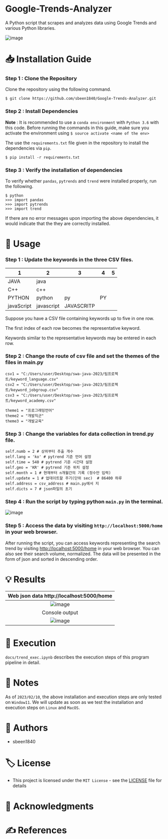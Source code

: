 # **Google-Trends-Analyzer**

A Python script that scrapes and analyzes data using Google Trends and various Python  libraries.

![image](https://user-images.githubusercontent.com/108644811/218410166-55c0f2c1-6567-44d5-b5e7-1d2c08ab7f02.png)

# 📥 Installation Guide

### Step 1 : Clone the Repository

Clone the repository using the following command.

```
$ git clone https://github.com/sbeen1840/Google-Trends-Analyzer.git
```

### Step 2 : Install Dependencies

**Note** : It is recommended to use a `conda environment` with `Python 3.6` with this code. Before running the commands in this guide, make sure you activate the environment using `$ source activate <name of the env>`

The use the `requirements.txt` file given in the repository to install the dependencies via `pip`.

```
$ pip install -r requirements.txt
```

### Step 3 : Verify the installation of dependencies

To verify whether `pandas`, `pytrends` and `trend` were installed properly, run the following.

```
$ python
>>> import pandas
>>> import pytrends
>>> import trend
```

If there are no error messages upon importing the above dependencies, it would indicate that the they are correctly installed.

# 🔎 Usage

### Step 1 : Update the keywords in the three CSV files.

|1|2|3|4|5|
|---|---|---|---|---|
|JAVA| java|
|C++| c++|
|PYTHON| python| py| PY|
|javaScript| javascript| JAVASCRITP|

Suppose you have a CSV file containing keywords up to five in one row.

The first index of each row becomes the representative keyword.

Keywords similar to the representative keywords may be entered in each row.

### Step 2 : Change the route of csv file and set the themes of the files in main.py

```
csv1 = "C:/Users/user/Desktop/swa-java-2023/팀프로젝트/keyword_language.csv"
csv2 = "C:/Users/user/Desktop/swa-java-2023/팀프로젝트/keyword_jobgroup.csv"
csv3 = "C:/Users/user/Desktop/swa-java-2023/팀프로젝트/keyword_academy.csv"

theme1 = "프로그래밍언어"
theme2 = "개발직군"
theme3 = "개발교육"
```

### Step 3 : Change the variables for data collection in trend.py file.
```
self.numb = 2 # 상위부터 추출 개수 
self.lang = 'ko' # pytrend 기준 언어 설정
self.time = 540 # pytrend 기준 시간대 설정
self.geo = 'KR' # pytrend 기준 위치 설정
self.month = 1 # 현재부터 n개월간의 기록 (정수만 입력)
self.update = 1 # 업데이트할 주기(단위 sec)  # 86400 하루
self.address = csv_address # main.py에서 지
self.dicts = 7 # json파일의 초기
```


### Step 4 : Run the script by typing python `main.py` in the terminal.
![image](https://user-images.githubusercontent.com/108644811/218135256-a527b011-0b86-4f49-98ee-83b8b41698b1.png)

### Step 5 : Access the data by visiting `http://localhost:5000/home` in your web browser.

After running the script, you can access keywords representing the search trend by visiting [http://localhost:5000/home](http://localhost:5000/home) in your web browser. You can also see their search volume, normalized. The data will be presented in the form of  json and sorted in descending order.

# 💡 Results
|Web json data http://localhost:5000/home |
|:---:|
|![image](https://user-images.githubusercontent.com/108644811/218414366-905ba67a-d3e1-4375-ae13-2c011fe7d6bd.png)|
|Console output |
| ![image](https://user-images.githubusercontent.com/108644811/218413841-05fec875-6d98-48b4-9215-0130952b2411.png)|




# 📑 Execution

`docs/trend_exec.ipynb` describes the execution steps of this program pipeline in detail.

# 📌 Notes

As of `2023/02/10`, the above installation and execution steps are only tested on `Window11`. We will update as soon as we test the installation and execution steps on `Linux` and `MacOS`.

# 👤 Authors

- sbeen1840

# 🏷 License

- This project is licensed under the `MIT License` - see the [LICENSE](notion://www.notion.so/LICENSE) file for details

# 🙏 Acknowledgments

# ✍ References
